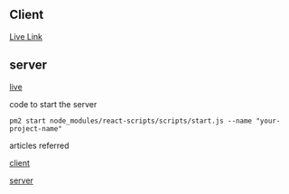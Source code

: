
## Client

[Live Link](http://13.235.135.233:3000/)

## server 

[live](http://13.235.135.233:8000/)

code to start the server

    pm2 start node_modules/react-scripts/scripts/start.js --name "your-project-name"


articles referred 

[client](https://blog.devgenius.io/using-nginx-to-serve-react-application-static-vs-proxy-69b85f368e6c)

[server](https://jonathans199.medium.com/how-to-deploy-node-express-api-to-ec2-instance-in-aws-bc038a401156)
